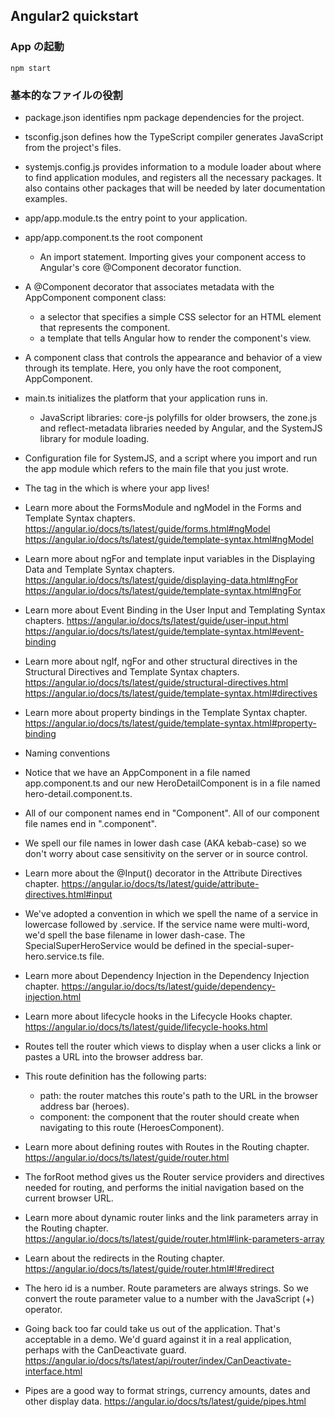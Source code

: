 ## Angular2 quickstart
### App の起動
`npm start`

### 基本的なファイルの役割
- package.json
  identifies npm package dependencies for the project.
- tsconfig.json
  defines how the TypeScript compiler generates JavaScript from the project's files.
- systemjs.config.js
  provides information to a module loader about where to find application modules, and registers all the necessary packages. It also contains other packages that will be needed by later documentation examples.

- app/app.module.ts
  the entry point to your application.

- app/app.component.ts
  the root component

  - An import statement. Importing gives your component access to Angular's core @Component decorator function.

- A @Component decorator that associates metadata with the AppComponent component class:
  - a selector that specifies a simple CSS selector for an HTML element that represents the component.
  - a template that tells Angular how to render the component's view.
- A component class that controls the appearance and behavior of a view through its template. Here, you only have the root component, AppComponent.

- main.ts
  initializes the platform that your application runs in.

  - JavaScript libraries: core-js polyfills for older browsers, the zone.js and reflect-metadata libraries needed by Angular, and the SystemJS library for module loading.
- Configuration file for SystemJS, and a script where you import and run the app module which refers to the main file that you just wrote.
- The <my-app> tag in the <body> which is where your app lives!

- Learn more about the FormsModule and ngModel in the Forms and Template Syntax chapters.
https://angular.io/docs/ts/latest/guide/forms.html#ngModel
https://angular.io/docs/ts/latest/guide/template-syntax.html#ngModel

- Learn more about ngFor and template input variables in the Displaying Data and Template Syntax chapters.
https://angular.io/docs/ts/latest/guide/displaying-data.html#ngFor
https://angular.io/docs/ts/latest/guide/template-syntax.html#ngFor

- Learn more about Event Binding in the User Input and Templating Syntax chapters.
https://angular.io/docs/ts/latest/guide/user-input.html
https://angular.io/docs/ts/latest/guide/template-syntax.html#event-binding

- Learn more about ngIf, ngFor and other structural directives in the Structural Directives and Template Syntax chapters.
https://angular.io/docs/ts/latest/guide/structural-directives.html
https://angular.io/docs/ts/latest/guide/template-syntax.html#directives

- Learn more about property bindings in the Template Syntax chapter.
https://angular.io/docs/ts/latest/guide/template-syntax.html#property-binding

- Naming conventions

- Notice that we have an AppComponent in a file named app.component.ts and our new HeroDetailComponent is in a file named hero-detail.component.ts.

- All of our component names end in "Component". All of our component file names end in ".component".

- We spell our file names in lower dash case (AKA kebab-case) so we don't worry about case sensitivity on the server or in source control.

- Learn more about the @Input() decorator in the Attribute Directives chapter.
https://angular.io/docs/ts/latest/guide/attribute-directives.html#input

- We've adopted a convention in which we spell the name of a service in lowercase followed by .service. If the service name were multi-word, we'd spell the base filename in lower dash-case. The SpecialSuperHeroService would be defined in the special-super-hero.service.ts file.

- Learn more about Dependency Injection in the Dependency Injection chapter.
https://angular.io/docs/ts/latest/guide/dependency-injection.html

- Learn more about lifecycle hooks in the Lifecycle Hooks chapter.
https://angular.io/docs/ts/latest/guide/lifecycle-hooks.html

- Routes tell the router which views to display when a user clicks a link or pastes a URL into the browser address bar.

- This route definition has the following parts:
  - path: the router matches this route's path to the URL in the browser address bar (heroes).
  - component: the component that the router should create when navigating to this route (HeroesComponent).

- Learn more about defining routes with Routes in the Routing chapter.
https://angular.io/docs/ts/latest/guide/router.html

- The forRoot method gives us the Router service providers and directives needed for routing, and performs the initial navigation based on the current browser URL.

- Learn more about dynamic router links and the link parameters array in the Routing chapter.
https://angular.io/docs/ts/latest/guide/router.html#link-parameters-array

- Learn about the redirects in the Routing chapter.
https://angular.io/docs/ts/latest/guide/router.html#!#redirect

- The hero id is a number. Route parameters are always strings. So we convert the route parameter value to a number with the JavaScript (+) operator.

- Going back too far could take us out of the application. That's acceptable in a demo. We'd guard against it in a real application, perhaps with the CanDeactivate guard.
https://angular.io/docs/ts/latest/api/router/index/CanDeactivate-interface.html

- Pipes are a good way to format strings, currency amounts, dates and other display data. 
https://angular.io/docs/ts/latest/guide/pipes.html
